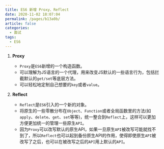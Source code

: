 ```yaml
---
title: ES6 新增 Proxy、Reflect
date: 2020-11-02 18:07:04
permalink: /pages/b13a0b/
article: false
categories: 
  - 面试
tags: 
  - ES6
---
```


1. **Proxy**

   - `Proxy`是`ES6`新增的一个构造函数。
   - 可以理解为JS语言的一个代理，用来改变JS默认的一些语言行为，包括拦截默认的`get/set`等底层方法。
   - 可以轻松地定制自己想要的`key`或者`value`。

2. **Reflect**
   - `Reflect`是`ES6`引入的一个新的对象。
   - 将原生的一些零散分布在`Object`、`Function`或者全局函数里的方法(如`apply`、`delete`、`get`、`set`等等)，统一整合到`Reflect`上，这样可以更加方便更加统一的管理一些原生`API`。
   - 因为`Proxy`可以改写默认的原生API，如果一旦原生`API`被改写可能就找不到了，所以`Reflect`也可以起到备份原生API的作用，使得即使原生`API`被改写了之后，也可以在被改写之后的`API`用上默认的`API`。
  